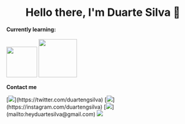 <h1 align="center">Hello there, I'm Duarte Silva 👋</h1>

<b>Currently learning:</b>
<br><br>
<img width="80" src="https://img.shields.io/badge/Python-3776AB?style=flat-square&logo=python&logoColor=white">
<img width="100" src="https://img.shields.io/badge/JavaScript-575757?style=flat-square&logo=javascript&logoColor=%23F7DF1E">

<b>Contact me</b>

<p>[<img src="https://img.shields.io/badge/Instagram-%40duartengsilva-1DA1F2?style=flat-square">](https://twitter.com/duartengsilva)
[<img src="https://img.shields.io/badge/Instagram-%40duartengsilva-E1306C?style=flat-square">](https://instagram.com/duartengsilva)
[<img src="https://img.shields.io/badge/Email-heyduartesilva%40gmail.com-orange?style=flat-square">](mailto:heyduartesilva@gmail.com)
<img src="https://img.shields.io/badge/Discord-Duarte%234858-5865F2?style=flat-square"></p>
